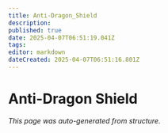 ```yaml
---
title: Anti-Dragon_Shield
description: 
published: true
date: 2025-04-07T06:51:19.041Z
tags: 
editor: markdown
dateCreated: 2025-04-07T06:51:16.801Z
---
```


# Anti-Dragon Shield

*This page was auto-generated from structure.*